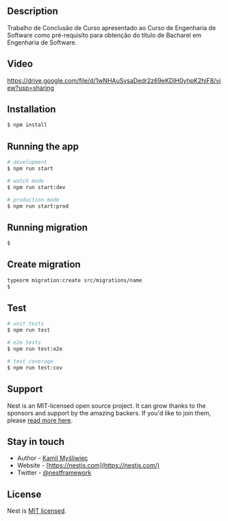 ## Description

Trabalho de Conclusão de Curso
apresentado ao Curso de Engenharia de
Software como pré-requisito para
obtenção do título de Bacharel em
Engenharia de Software.

## Video

https://drive.google.com/file/d/1wNHAuSysaDedr2z69eKDIH0yhpK2hiF8/view?usp=sharing

## Installation

```bash
$ npm install
```

## Running the app

```bash
# development
$ npm run start

# watch mode
$ npm run start:dev

# production mode
$ npm run start:prod
```

## Running migration

```bash
$ 
```

## Create migration

```bash
typeorm migration:create src/migrations/name
$ 
```

## Test

```bash
# unit tests
$ npm run test

# e2e tests
$ npm run test:e2e

# test coverage
$ npm run test:cov
```

## Support

Nest is an MIT-licensed open source project. It can grow thanks to the sponsors and support by the amazing backers. If you'd like to join them, please [read more here](https://docs.nestjs.com/support).

## Stay in touch

- Author - [Kamil Myśliwiec](https://kamilmysliwiec.com)
- Website - [https://nestjs.com](https://nestjs.com/)
- Twitter - [@nestframework](https://twitter.com/nestframework)

## License

Nest is [MIT licensed](LICENSE).
